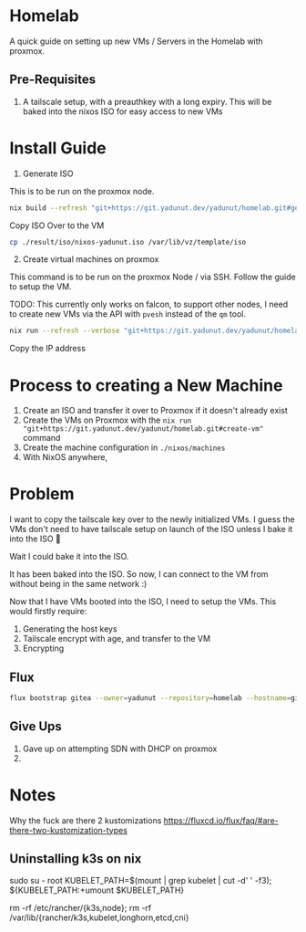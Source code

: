 # Homelab
A quick guide on setting up new VMs / Servers in the Homelab with proxmox.
## Pre-Requisites
1. A tailscale setup, with a preauthkey with a long expiry. This will be baked into the nixos ISO for easy access to new VMs
# Install Guide

1. Generate ISO

This is to be run on the proxmox node. 

```bash
nix build --refresh "git+https://git.yadunut.dev/yadunut/homelab.git#generate-iso"
```
Copy ISO Over to the VM
```bash
cp ./result/iso/nixos-yadunut.iso /var/lib/vz/template/iso
```

2. Create virtual machines on proxmox

This command is to be run on the proxmox Node / via SSH. Follow the guide to setup the VM.

TODO: This currently only works on falcon, to support other nodes, I need to create new VMs via the API with `pvesh` instead of the `qm` tool. 
```bash
nix run --refresh --verbose "git+https://git.yadunut.dev/yadunut/homelab.git?ref=main#create-vm"
```
Copy the IP address 


# Process to creating a New Machine
1. Create an ISO and transfer it over to Proxmox if it doesn't already exist
2. Create the VMs on Proxmox with the `nix run "git+https://git.yadunut.dev/yadunut/homelab.git#create-vm"` command
3. Create the machine configuration in `./nixos/machines`
4. With NixOS anywhere, 

# Problem
I want to copy the tailscale key over to the newly initialized VMs. I guess the VMs don't need to have tailscale setup on launch of the ISO unless I bake it into the ISO :thinking:

Wait I could bake it into the ISO. 

It has been baked into the ISO. So now, I can connect to the VM from without being in the same network :)

Now that I have VMs booted into the ISO, I need to setup the VMs. This would firstly require:
1. Generating the host keys
2. Tailscale encrypt with age, and transfer to the VM
3. Encrypting

## Flux
```bash
flux bootstrap gitea --owner=yadunut --repository=homelab --hostname=git.yadunut.dev --path flux
```

## Give Ups
1. Gave up on attempting SDN with DHCP on proxmox
2. 

# Notes

Why the fuck are there 2 kustomizations
https://fluxcd.io/flux/faq/#are-there-two-kustomization-types

## Uninstalling k3s on nix
sudo su - root
KUBELET_PATH=$(mount | grep kubelet | cut -d' ' -f3);
${KUBELET_PATH:+umount $KUBELET_PATH}

rm -rf /etc/rancher/{k3s,node};
rm -rf /var/lib/{rancher/k3s,kubelet,longhorn,etcd,cni}
